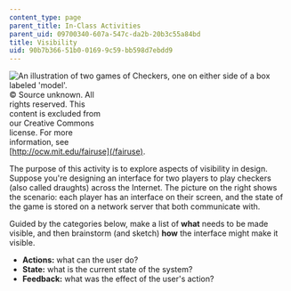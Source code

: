 ```yaml
---
content_type: page
parent_title: In-Class Activities
parent_uid: 09700340-607a-547c-da2b-20b3c55a84bd
title: Visibility
uid: 90b7b366-51b0-0169-9c59-bb598d7ebdd9
---
```


![An illustration of two games of Checkers, one on either side of a box labeled 'model'.](BASEURL_PLACEHOLDER/resources/ac3-1)  
© Source unknown. All  
rights reserved. This  
content is excluded from  
our Creative Commons  
license. For more  
information, see  
[http://ocw.mit.edu/fairuse](/fairuse).

The purpose of this activity is to explore aspects of visibility in design. Suppose you're designing an interface for two players to play checkers (also called draughts) across the Internet. The picture on the right shows the scenario: each player has an interface on their screen, and the state of the game is stored on a network server that both communicate with.

Guided by the categories below, make a list of **what** needs to be made visible, and then brainstorm (and sketch) **how** the interface might make it visible.

*   **Actions:** what can the user do?
*   **State:** what is the current state of the system?
*   **Feedback:** what was the effect of the user's action?